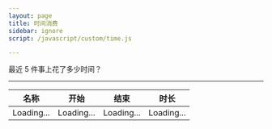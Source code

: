 ```yaml
---
layout: page
title: 时间消费
sidebar: ignore
script: /javascript/custom/time.js

---
```


最近 5 件事上花了多少时间？

---

<table>
  <thead>
    <tr>
      <th>名称</th>
      <th>开始</th>
      <th>结束</th>
      <th>时长</th>
    </tr>
  </thead>
  <tbody id="time">
    <tr>
      <td>Loading...</td>
      <td>Loading...</td>
      <td>Loading...</td>
      <td>Loading...</td>
    </tr>
  </tbody>
</table>
